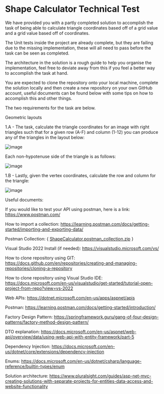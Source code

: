 # Shape Calculator Technical Test

We have provided you with a partly completed solution to accomplish the task of being able to calculate triangle coordinates based off of a grid value and a grid value based off of coordinates.

The Unit tests inside the project are already complete, but they are failing due to the missing implementation, these will all need to pass before the task can be seen as completed.

The architecture in the solution is a rough guide to help you organise the implementation, feel free to deviate away from this if you feel a better way to accomplish the task at hand.

You are expected to clone the repository onto your local machine, complete the solution locally and then create a new repository on your own GitHub account, useful documents can be found below with some tips on how to accomplish this and other things.

The two requirements for the task are below.

Geometric layouts

1.A - The task, calculate the triangle coordinates for an image with right triangles such that for a given
row (A-F) and column (1-12) you can produce any of the triangles in the layout below:

![image](https://user-images.githubusercontent.com/44114915/155368141-c1f180b9-03db-40f7-a174-5923888c72a4.png)

Each non-hypotenuse side of the triangle is as follows:

![image](https://user-images.githubusercontent.com/44114915/155368190-a23227c9-77e6-4067-b90d-7fe74677cb2d.png)


1.B - Lastly, given the vertex coordinates, calculate the row and column for the triangle:

![image](https://user-images.githubusercontent.com/44114915/155368224-df9e3ec6-0e2b-400d-871d-59351755e19d.png)


Useful documents:

If you would like to test your API using postman, here is a link: https://www.postman.com/

How to import a collection: https://learning.postman.com/docs/getting-started/importing-and-exporting-data/

Postman Collection: 
{ [ShapeCalculator.postman_collection.zip](https://github.com/IvantiRecruiting/TechnicalTest/files/8803763/ShapeCalculator.postman_collection.zip) }

Visual Studio 2022 Install (if needed): https://visualstudio.microsoft.com/vs/

How to clone repository using GIT: https://docs.github.com/en/repositories/creating-and-managing-repositories/cloning-a-repository

How to clone repository using Visual Studio IDE: https://docs.microsoft.com/en-us/visualstudio/get-started/tutorial-open-project-from-repo?view=vs-2022

Web APIs: https://dotnet.microsoft.com/en-us/apps/aspnet/apis

Postman: https://learning.postman.com/docs/getting-started/introduction/

Factory Design Pattern: https://springframework.guru/gang-of-four-design-patterns/factory-method-design-pattern/

DTO explanation: https://docs.microsoft.com/en-us/aspnet/web-api/overview/data/using-web-api-with-entity-framework/part-5

Dependency Injection: https://docs.microsoft.com/en-us/dotnet/core/extensions/dependency-injection

Enums: https://docs.microsoft.com/en-us/dotnet/csharp/language-reference/builtin-types/enum

Solution architecture: https://www.pluralsight.com/guides/asp-net-mvc-creating-solutions-with-separate-projects-for-entities-data-access-and-website-functionality
